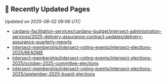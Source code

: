 ## 🔄 Recently Updated Pages

_Updated on 2025-08-02 09:06 UTC_

- [cardano-facilitation-services/cardano-budget/intersect-administration-services/2025-delivery-assurance-contract-updates/delivery-assurance-quarterly-reports](https://docs.intersectmbo.org/cardano-facilitation-services/cardano-budget/intersect-administration-services/2025-delivery-assurance-contract-updates/delivery-assurance-quarterly-reports)
- [intersect-membership/intersect-voting-events/intersect-elections-2025/README](https://docs.intersectmbo.org/intersect-membership/intersect-voting-events/intersect-elections-2025/README)
- [intersect-membership/intersect-voting-events/intersect-elections-2025/october-2025-committee-elections](https://docs.intersectmbo.org/intersect-membership/intersect-voting-events/intersect-elections-2025/october-2025-committee-elections)
- [intersect-membership/intersect-voting-events/intersect-elections-2025/september-2025-board-elections](https://docs.intersectmbo.org/intersect-membership/intersect-voting-events/intersect-elections-2025/september-2025-board-elections)

